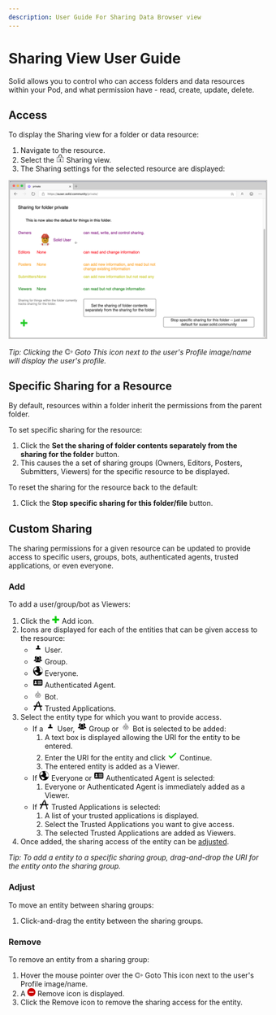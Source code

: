 ```yaml
---
description: User Guide For Sharing Data Browser view
---
```


# Sharing View User Guide
Solid allows you to control who can access folders and data resources within your Pod, and what permission have - read, create, update, delete. 

## Access
To display the Sharing view for a folder or data resource:
1. Navigate to the resource.
2. Select the <img src="sharing.svg" alt="Sharing" width="16" > Sharing view.
3. The Sharing settings for the selected resource are displayed:

<img src="Sharing_View.png" alt="Sharing" width="1024" style="border: 1; border-style:solid; border-color: rgb(200,200,200)">

_Tip: Clicking the <img src="go-to-this.png" alt="Sharing" width="16"> Goto This icon next to the user's Profile image/name will display the user's profile._

## Specific Sharing for a Resource
By default, resources within a folder inherit the permissions from the parent folder. 

To set specific sharing for the resource:
1. Click the **Set the sharing of folder contents separately from the sharing for the folder** button.
2. This causes the a set of sharing groups (Owners, Editors, Posters, Submitters, Viewers) for the specific resource to be displayed.

To reset the sharing for the resource back to the default:
1. Click the **Stop specific sharing for this folder/file** button.

## Custom Sharing
The sharing permissions for a given resource can be updated to provide access to specific users, groups, bots, authenticated agents, trusted applications, or even everyone.

### Add
To add a user/group/bot as Viewers:
1. Click the <img src="greenplus.svg" alt="Add" width="16" > Add icon.
2. Icons are displayed for each of the entities that can be given access to the resource:
    * <img src="userURI.svg" alt="User URI" width="20" > User.
    * <img src="groupURI.svg" alt="Group URI" width="20" > Group.
    * <img src="everyone.svg" alt="Everyone" width="20" > Everyone.
    * <img src="AuthenticatedAgent.svg" alt="Authenticated Agent" width="20" > Authenticated Agent.
    * <img src="botURI.svg" alt="Bot URI" width="20" > Bot.
    * <img src="trustedapplications.svg" alt="Trusted Applications" width="20" > Trusted Applications.
3. Select the entity type for which you want to provide access.
    * If a <img src="userURI.svg" alt="User URI" width="20" > User, <img src="groupURI.svg" alt="Group URI" width="20" > Group or <img src="botURI.svg" alt="Bot URI" width="20" > Bot is selected to be added:
        1. A text box is displayed allowing the URI for the entity to be entered.
        2. Enter the URI for the entity and click <img src="continue.svg" alt="Continue" width="20" > Continue.
        3. The entered entity is added as a Viewer.
    * If <img src="everyone.svg" alt="Everyone" width="20" > Everyone or <img src="AuthenticatedAgent.svg" alt="Authenticated Agent" width="20" > Authenticated Agent is selected:
        1. Everyone or Authenticated Agent is immediately added as a Viewer.
    * If <img src="trustedapplications.svg" alt="Trusted Applications" width="20" > Trusted Applications is selected:
        1. A list of your trusted applications is displayed.
        2. Select the Trusted Applications you want to give access.
        3. The selected Trusted Applications are added as Viewers.
4. Once added, the sharing access of the entity can be [adjusted](#Adjust).

_Tip: To add a entity to a specific sharing group, drag-and-drop the URI for the entity onto the sharing group._

### Adjust
To move an entity between sharing groups:
1. Click-and-drag the entity between the sharing groups.


### Remove
To remove an entity from a sharing group:
1. Hover the mouse pointer over the <img src="go-to-this.png" alt="Sharing" width="16"> Goto This icon next to the user's Profile image/name.
2. A <img src="remove.svg" alt="Sharing" width="16"> Remove icon is displayed. 
3. Click the Remove icon to remove the sharing access for the entity.
